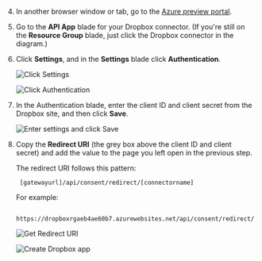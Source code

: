 4. In another browser window or tab, go to the [Azure preview portal](https://portal.azure.com).

3. Go to the **API App** blade for your Dropbox connector. (If you're still on the **Resource Group** blade, just click the Dropbox connector in the diagram.)

4. Click **Settings**, and in the **Settings** blade click **Authentication**.

    ![Click Settings](./media/app-service-api-exchange-dropbox-settings/clicksettings.png)

    ![Click Authentication](./media/app-service-api-exchange-dropbox-settings/clickauth.png)

5. In the Authentication blade, enter the client ID and client secret from the Dropbox site, and then click **Save**.

    ![Enter settings and click Save](./media/app-service-api-exchange-dropbox-settings/authblade.png)

3. Copy the **Redirect URI** (the grey box above the client ID and client secret) and add the value to the page you left open in the previous step. 

    The redirect URI follows this pattern:

        [gatewayurl]/api/consent/redirect/[connectorname]

    For example:

        https://dropboxrgaeb4ae60b7.azurewebsites.net/api/consent/redirect/DropboxConnector

    ![Get Redirect URI](./media/app-service-api-exchange-dropbox-settings/redirecturi.png)

    ![Create Dropbox app](./media/app-service-api-exchange-dropbox-settings/dbappsettings2.png)

